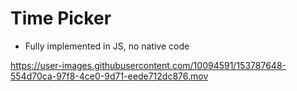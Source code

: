 # Time Picker

- Fully implemented in JS, no native code

https://user-images.githubusercontent.com/10094591/153787648-554d70ca-97f8-4ce0-9d71-eede712dc876.mov

